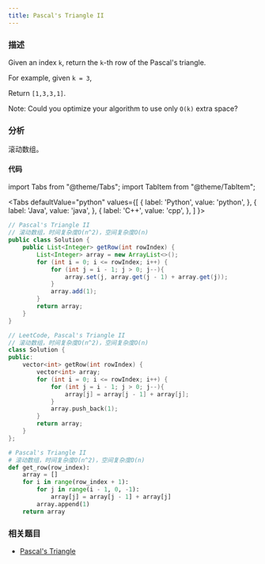 ```yaml
---
title: Pascal's Triangle II
---
```


### 描述

Given an index `k`, return the `k`-th row of the Pascal's triangle.

For example, given `k = 3`,

Return `[1,3,3,1]`.

Note: Could you optimize your algorithm to use only `O(k)` extra space?

### 分析

滚动数组。

#### 代码

import Tabs from "@theme/Tabs";
import TabItem from "@theme/TabItem";

<Tabs
defaultValue="python"
values={[
{ label: 'Python', value: 'python', },
{ label: 'Java', value: 'java', },
{ label: 'C++', value: 'cpp', },
]
}>
<TabItem value="java">

```java
// Pascal's Triangle II
// 滚动数组，时间复杂度O(n^2)，空间复杂度O(n)
public class Solution {
    public List<Integer> getRow(int rowIndex) {
        List<Integer> array = new ArrayList<>();
        for (int i = 0; i <= rowIndex; i++) {
            for (int j = i - 1; j > 0; j--){
                array.set(j, array.get(j - 1) + array.get(j));
            }
            array.add(1);
        }
        return array;
    }
}
```

</TabItem>
<TabItem value="cpp">

```cpp
// LeetCode, Pascal's Triangle II
// 滚动数组，时间复杂度O(n^2)，空间复杂度O(n)
class Solution {
public:
    vector<int> getRow(int rowIndex) {
        vector<int> array;
        for (int i = 0; i <= rowIndex; i++) {
            for (int j = i - 1; j > 0; j--){
                array[j] = array[j - 1] + array[j];
            }
            array.push_back(1);
        }
        return array;
    }
};
```

</TabItem>

<TabItem value="python">

```python
# Pascal's Triangle II
# 滚动数组，时间复杂度O(n^2)，空间复杂度O(n)
def get_row(row_index):
    array = []
    for i in range(row_index + 1):
        for j in range(i - 1, 0, -1):
            array[j] = array[j - 1] + array[j]
        array.append(1)
    return array
```

</TabItem>
</Tabs>

### 相关题目

- [Pascal's Triangle](pascals-triangle.md)
